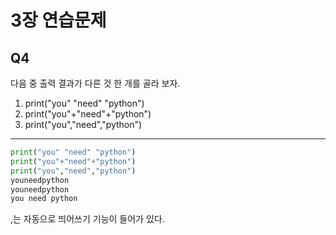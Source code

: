 # 3장 연습문제
## Q4
다음 중 출력 결과가 다른 것 한 개를 골라 보자.
1. print("you" "need" "python")
2. print("you"+"need"+"python")
3. print("you","need","python")
---
```python
print("you" "need" "python")
print("you"+"need"+"python")
print("you","need","python")
youneedpython
youneedpython
you need python
```
,는 자동으로 띄어쓰기 기능이 들어가 있다.